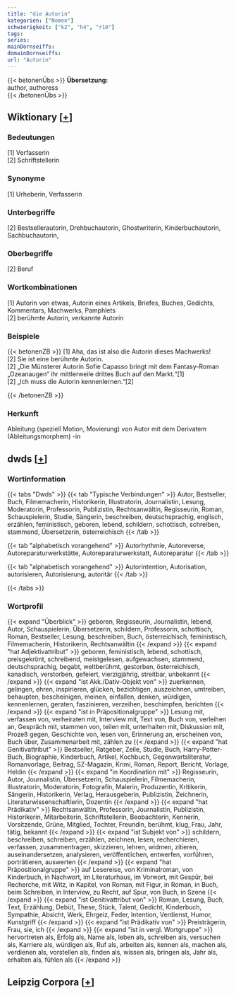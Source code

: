 ```yaml
---
title: "die Autorin"
kategorien: ["Nomen"]
schwierigkeit: ["k2", "h4", "r10"]
tags:
series:
mainDornseiffs:
domainDornseiffs:
url: "Autorin"
---
```


{{< betonenÜbs >}}
**Übersetzung:**  
author, authoress  
{{< /betonenÜbs >}}

## Wiktionary [[+](https://de.wiktionary.org/wiki/Autorin)]

### Bedeutungen
[1] Verfasserin  
[2] Schriftstellerin  

### Synonyme
[1] Urheberin, Verfasserin  

### Unterbegriffe
[2] Bestsellerautorin, Drehbuchautorin, Ghostwriterin, Kinderbuchautorin, Sachbuchautorin,  

### Oberbegriffe
[2] Beruf  

### Wortkombinationen
[1] Autorin von etwas, Autorin eines Artikels, Briefes, Buches, Gedichts, Kommentars, Machwerks, Pamphlets  
[2] berühmte Autorin, verkannte Autorin  

### Beispiele
{{< betonenZB >}}
[1] Aha, das ist also die Autorin dieses Machwerks!  
[2] Sie ist eine berühmte Autorin.  
[2] „Die Münsterer Autorin Sofie Capasso bringt mit dem Fantasy-Roman „Ozeanaugen“ ihr mittlerweile drittes Buch auf den Markt.“[1]  
[2] „Ich muss die Autorin kennenlernen.“[2]  

{{< /betonenZB >}}
### Herkunft
Ableitung (speziell Motion, Movierung) von Autor mit dem Derivatem (Ableitungsmorphem) -in  



## dwds [[+](https://www.dwds.de/wb/Autorin)]

### Wortinformation
{{< tabs "Dwds" >}}
{{< tab "Typische Verbindungen" >}}
Autor, Bestseller, Buch, Filmemacherin, Historikerin, Illustratorin, Journalistin, Lesung, Moderatorin, Professorin, Publizistin, Rechtsanwältin, Regisseurin, Roman, Schauspielerin, Studie, Sängerin, beschreiben, deutschsprachig, englisch, erzählen, feministisch, geboren, lebend, schildern, schottisch, schreiben, stammend, Übersetzerin, österreichisch
{{< /tab >}}

{{< tab "alphabetisch vorangehend" >}}
Autorhythmie, Autoreverse, Autoreparaturwerkstätte, Autoreparaturwerkstatt, Autoreparatur
{{< /tab >}}

{{< tab "alphabetisch vorangehend" >}}
Autorintention, Autorisation, autorisieren, Autorisierung, autoritär
{{< /tab >}}

{{< /tabs >}}

### Wortprofil
{{< expand "Überblick" >}} geboren, Regisseurin, Journalistin, lebend, Autor, Schauspielerin, Übersetzerin, schildern, Professorin, schottisch, Roman, Bestseller, Lesung, beschreiben, Buch, österreichisch, feministisch, Filmemacherin, Historikerin, Rechtsanwältin {{< /expand >}}
{{< expand "hat Adjektivattribut" >}} geboren, feministisch, lebend, schottisch, preisgekrönt, schreibend, meistgelesen, aufgewachsen, stammend, deutschsprachig, begabt, weltberühmt, gestorben, österreichisch, kanadisch, verstorben, gefeiert, vierzigjährig, streitbar, unbekannt {{< /expand >}}
{{< expand "ist Akk./Dativ-Objekt von" >}} zuerkennen, gelingen, ehren, inspirieren, glücken, bezichtigen, auszeichnen, umtreiben, behaupten, bescheinigen, meinen, einfallen, denken, würdigen, kennenlernen, geraten, faszinieren, verzeihen, beschimpfen, berichten {{< /expand >}}
{{< expand "ist in Präpositionalgruppe" >}} Lesung mit, verfassen von, verheiraten mit, Interview mit, Text von, Buch von, verleihen an, Gespräch mit, stammen von, teilen mit, unterhalten mit, Diskussion mit, Prozeß gegen, Geschichte von, lesen von, Erinnerung an, erscheinen von, Buch über, Zusammenarbeit mit, zählen zu {{< /expand >}}
{{< expand "hat Genitivattribut" >}} Bestseller, Ratgeber, Zeile, Studie, Buch, Harry-Potter-Buch, Biographie, Kinderbuch, Artikel, Kochbuch, Gegenwartsliteratur, Romanvorlage, Beitrag, SZ-Magazin, Krimi, Roman, Report, Bericht, Vorlage, Heldin {{< /expand >}}
{{< expand "in Koordination mit" >}} Regisseurin, Autor, Journalistin, Übersetzerin, Schauspielerin, Filmemacherin, Illustratorin, Moderatorin, Fotografin, Malerin, Produzentin, Kritikerin, Sängerin, Historikerin, Verlag, Herausgeberin, Publizistin, Zeichnerin, Literaturwissenschaftlerin, Dozentin {{< /expand >}}
{{< expand "hat Prädikativ" >}} Rechtsanwältin, Professorin, Journalistin, Publizistin, Historikerin, Mitarbeiterin, Schriftstellerin, Beobachterin, Kennerin, Vorsitzende, Grüne, Mitglied, Tochter, Freundin, berühmt, klug, Frau, Jahr, tätig, bekannt {{< /expand >}}
{{< expand "ist Subjekt von" >}} schildern, beschreiben, schreiben, erzählen, zeichnen, lesen, recherchieren, verfassen, zusammentragen, skizzieren, lehren, widmen, zitieren, auseinandersetzen, analysieren, veröffentlichen, entwerfen, vorführen, porträtieren, auswerten {{< /expand >}}
{{< expand "hat Präpositionalgruppe" >}} auf Lesereise, von Kriminalroman, von Kinderbuch, in Nachwort, im Literaturhaus, im Vorwort, mit Gespür, bei Recherche, mit Witz, in Kapitel, von Roman, mit Figur, in Roman, in Buch, beim Schreiben, in Interview, zu Recht, auf Spur, von Buch, in Szene {{< /expand >}}
{{< expand "ist Genitivattribut von" >}} Roman, Lesung, Buch, Text, Erzählung, Debüt, These, Stück, Talent, Gedicht, Kinderbuch, Sympathie, Absicht, Werk, Ehrgeiz, Feder, Intention, Verdienst, Humor, Kunstgriff {{< /expand >}}
{{< expand "ist Prädikativ von" >}} Preisträgerin, Frau, sie, ich {{< /expand >}}
{{< expand "ist in vergl. Wortgruppe" >}} hervortreten als, Erfolg als, Name als, leben als, schreiben als, versuchen als, Karriere als, würdigen als, Ruf als, arbeiten als, kennen als, machen als, verdienen als, vorstellen als, finden als, wissen als, bringen als, Jahr als, erhalten als, fühlen als {{< /expand >}}

## Leipzig Corpora [[+](https://corpora.uni-leipzig.de/en/res?word=Autorin&corpusId=deu_newscrawl-public_2018)]

